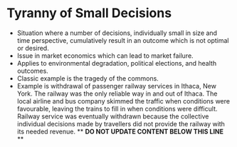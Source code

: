 Tyranny of Small Decisions
==========================

* Situation where a number of decisions, individually small in size and time perspective, cumulatively result in an outcome which is not optimal or desired.
* Issue in market economics which can lead to market failure.
* Applies to environmental degradation, political elections, and health outcomes.
* Classic example is the tragedy of the commons.
* Example is withdrawal of passenger railway services in Ithaca, New York. The railway was the only reliable way in and out of Ithaca. The local airline and bus company skimmed the traffic when conditions were favourable, leaving the trains to fill in when conditions were difficult. Railway service was eventually withdrawn because the collective individual decisions made by travellers did not provide the railway with its needed revenue.
** **DO NOT UPDATE CONTENT BELOW THIS LINE** **

